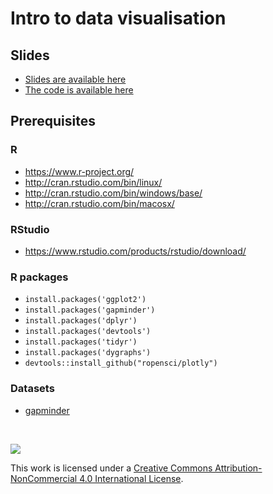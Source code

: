 # Intro to data visualisation

## Slides

- [Slides are available here](https://cdn.rawgit.com/Nowosad/Intro_to_data_visualisation/master/Intro_to_data_visualisation.html)
- [The code is available here](https://raw.githubusercontent.com/Nowosad/Intro_to_data_visualisation/master/Intro_to_data_visualisation.R)

## Prerequisites

### R

- https://www.r-project.org/
- http://cran.rstudio.com/bin/linux/
- http://cran.rstudio.com/bin/windows/base/
- http://cran.rstudio.com/bin/macosx/

### RStudio

- https://www.rstudio.com/products/rstudio/download/

### R packages

- `install.packages('ggplot2')`
- `install.packages('gapminder')`
- `install.packages('dplyr')`
- `install.packages('devtools')`
- `install.packages('tidyr')`
- `install.packages('dygraphs')`
- `devtools::install_github("ropensci/plotly")`

### Datasets

- [gapminder](https://github.com/Nowosad/Intro_to_data_visualisation/raw/master/data/gapminder.rds)

<br>

![](https://licensebuttons.net/l/by-nc/4.0/88x31.png)

This work is licensed under a [Creative Commons Attribution-NonCommercial 4.0 International License](https://creativecommons.org/licenses/by-nc/4.0/).